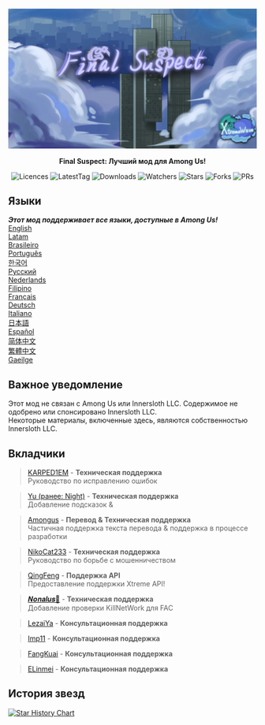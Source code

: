 <div align="center">

![FS-XW](Assets/LogoWithTeam.png)

**Final Suspect: Лучший мод для Among Us!**

<img src="https://badgen.net/github/license/XtremeWave/FinalSuspect" alt="Licences">
<img src="https://badgen.net/github/tag/XtremeWave/FinalSuspect" alt="LatestTag">
<img src="https://badgen.net/github/assets-dl/XtremeWave/FinalSuspect" alt="Downloads">
<img src="https://badgen.net/github/watchers/XtremeWave/FinalSuspect" alt="Watchers">
<img src="https://badgen.net/github/stars/XtremeWave/FinalSuspect" alt="Stars">
<img src="https://badgen.net/github/forks/XtremeWave/FinalSuspect" alt="Forks">
<img src="https://badgen.net/github/prs/XtremeWave/FinalSuspect" alt="PRs">

</div>

## Языки
***Этот мод поддерживает все языки, доступные в Among Us!***<br>
[English](README.md) <br>
[Latam](README_es_LA.md)<br>
[Brasileiro](README_pt_BR.md)<br>
[Português](README_pt.md)<br>
[한국어](README_ko.md)<br>
[Русский](README_ru.md)<br>
[Nederlands](README_nl.md)<br>
[Filipino](README_tl.md)<br>
[Français](README_fr.md)<br>
[Deutsch](README_de.md)<br>
[Italiano](README_it.md)<br>
[日本語](README_ja.md)<br>
[Español](README_es.md)<br>
[简体中文](README_zh.md)<br>
[繁體中文](README_zh_CHT.md)<br>
[Gaeilge](README_ga.md)<br>

## Важное уведомление
Этот мод не связан с Among Us или Innersloth LLC. Содержимое не одобрено или спонсировано Innersloth LLC.<br>
Некоторые материалы, включенные здесь, являются собственностью Innersloth LLC.

## Вкладчики
>[KARPED1EM](https://github.com/KARPED1EM) - **Техническая поддержка**<br>
>Руководство по исправлению ошибок

>[Yu (ранее: Night)](https://github.com/Night-GUA) - **Техническая поддержка**<br>
>Добавление подсказок &

>[Amongus](https://github.com/XiezibanWrite) - **Перевод & Техническая поддержка**<br>
>Частичная поддержка текста перевода & поддержка в процессе разработки

>[NikoCat233](https://github.com/NikoCat233) - **Техническая поддержка**<br>
>Руководство по борьбе с мошенничеством

> [QingFeng](https://github.com/QingFeng-awa) - **Поддержка API**<br>
>Предоставление поддержки Xtreme API!

>[𝑵𝒐𝒏𝒂𝒍𝒖𝒔🍥](https://github.com/Reborn5537) - **Техническая поддержка**<br>
>Добавление проверки KillNetWork для FAC

>[LezaiYa](https://github.com/LezaiYa1) - **Консультационная поддержка**

>[Imp11](https://github.com/dabao40) - **Консультационная поддержка**

>[FangKuai](https://github.com/FangKuaiYa) - **Консультационная поддержка**

>[ELinmei](https://github.com/linmeideli) - **Консультационная поддержка**

## История звезд
[![Star History Chart](https://api.star-history.com/svg?repos=XtremeWave/FinalSuspect&type=Date)](https://star-history.com/#XtremeWave/FinalSuspect&Date)